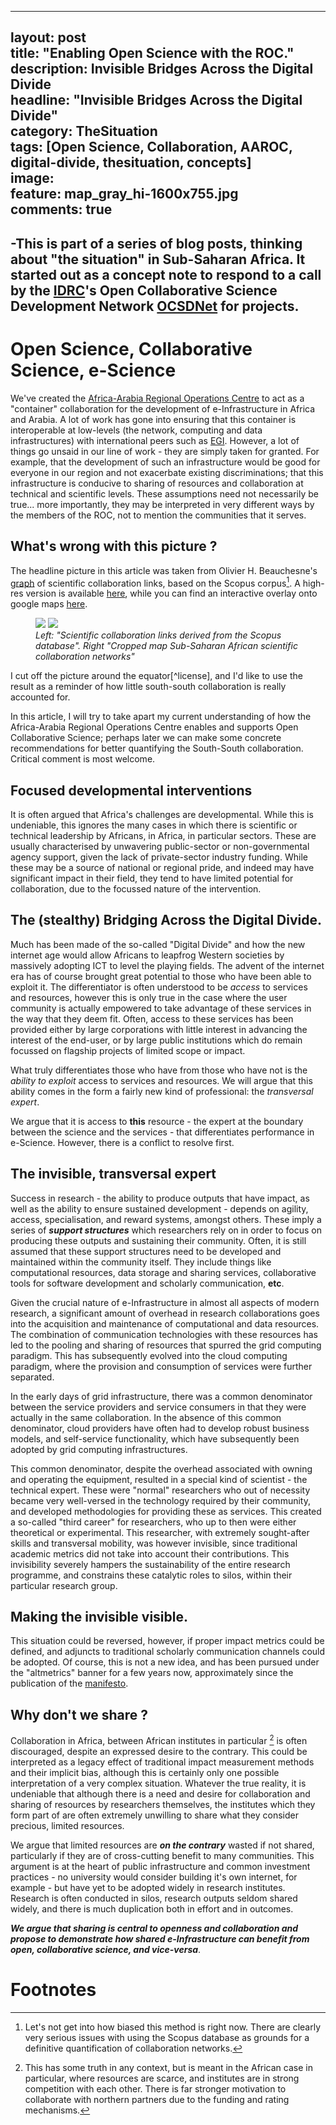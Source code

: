 ----		
layout: post		
title: "Enabling Open Science with the ROC."		
description: Invisible Bridges Across the Digital Divide		
headline: "Invisible Bridges Across the Digital Divide"		
category: TheSituation		
tags: [Open Science, Collaboration, AAROC, digital-divide, thesituation, concepts]		
image: 		
  feature: map_gray_hi-1600x755.jpg		
comments: true 		
----		
-This is part of a series of blog posts, thinking about **"the situation"** in Sub-Saharan Africa. It started out as a concept note to respond to a call by the [IDRC](http://www.idrc.ca/EN/Pages/default.aspx)'s Open Collaborative Science Development Network [OCSDNet](http://ocsdnet.org/) for projects. 		
-		
# Open Science, Collaborative Science, e-Science		
		
We've created the [Africa-Arabia Regional Operations Centre](http://roc.africa-grid.org) to act as a "container" collaboration for the development of e-Infrastructure in Africa and Arabia. A lot of work has gone into ensuring that this container is interoperable at low-levels (the network, computing and data infrastructures) with international peers such as [EGI](http://www.egi.eu). However, a lot of things go unsaid in our line of work - they are simply taken for granted. For example, that the development of such an infrastructure would be good for everyone in our region and not exacerbate existing discriminations; that this infrastructure is conducive to sharing of resources and collaboration at technical and scientific levels. These assumptions need not necessarily be true... more importantly, they may be interpreted in very different ways by the members of the ROC, not to mention the communities that it serves. 		
		
## What's wrong with this picture ?		
		
The headline picture in this article was taken from Olivier H. Beauchesne's [graph](http://olihb.com/2011/01/23/map-of-scientific-collaboration-between-researchers/) of scientific collaboration links, based on the Scopus corpus[^moot]. A high-res version is available [here](http://collabo.olihb.com/), while you can find an interactive overlay onto google maps [here](http://viz.olihb.com/scicollab/index.html). 		
		
<figure class="half">		
<a href="http://olihb.com/wp-content/uploads/2014/08/map_hi.jpg"><img src="{{ site.url }}/images/map_gray_hi-1600x755.jpg"></a>		
<a href="{{ site_url }}/images/south-south collab links.png"><img src="{{ site_url }}/images/south-south collab links.png"></a>		
	<figcaption><em>Left: "Scientific collaboration links derived from the Scopus database". Right "Cropped map Sub-Saharan African scientific collaboration networks"</em></figcaption>		
</figure>		
I cut off the picture around the equator[^license], and I'd like to use the result as a reminder of how little south-south collaboration is really accounted for.		
		
In this article, I will try to take apart my current understanding of how the Africa-Arabia Regional Operations Centre enables and supports Open Collaborative Science; perhaps later we can make some concrete recommendations for better quantifying the South-South collaboration. Critical comment is most welcome.		
		
## Focused developmental interventions 		
		
It is often argued that Africa's challenges are developmental. While this is undeniable, this ignores the many cases in which there is scientific or technical leadership by Africans, in Africa, in particular sectors. These are usually characterised by unwavering public-sector or non-governmental agency support, given the lack of private-sector industry funding. While these may be a source of national or regional pride, and indeed may have significant impact in their field, they tend to have limited potential for collaboration, due to the focussed nature of the intervention.		
		
## The (stealthy) Bridging Across the Digital Divide.		
		
Much has been made of the so-called "Digital Divide" and how the new internet age would allow Africans to leapfrog Western societies by massively adopting ICT to level the playing fields. The advent of the internet era has of course brought great potential to those who have been able to exploit it. The differentiator is often understood to be *access* to services and resources, however this is only true in the case where the user community is actually empowered to take advantage of these services in the way that they deem fit. Often, access to these services has been provided either by large corporations with little interest in advancing the interest of the end-user, or by large public institutions which do remain focussed on flagship projects of limited scope or impact. 		
		
What truly differentiates those who have from those who have not is the *ability to exploit* access to services and resources. We will argue that this ability comes in the form a fairly new kind of professional: the *transversal expert*. 		
		
We argue that it is access to **this** resource - the expert at the boundary between the science and the services - that differentiates performance in e-Science. However, there is a conflict to resolve first.		
		
## The invisible, transversal expert		
		
Success in research - the ability to produce outputs that have impact, as well as the ability to ensure sustained development - depends on agility, access, specialisation, and reward systems, amongst others. These imply a series of ***support structures***  which researchers rely on in order to focus on producing these outputs and sustaining their community. Often, it is still assumed that these support structures need to be developed and maintained within the community itself. They include things like computational resources, data storage and sharing services, collaborative tools for software development and scholarly communication, **etc**.		
		
Given the crucial nature of e-Infrastructure in almost all aspects of modern research, a significant amount of overhead in research collaborations goes into the acquisition and maintenance of computational and data resources. The combination of communication technologies with these resources has led to the pooling and sharing of resources that spurred the grid computing paradigm. This has subsequently evolved into the cloud computing paradigm, where the provision and consumption of services were further separated. 		
		
In the early days of grid infrastructure, there was a common denominator between the service providers and service consumers in that they were actually in the same collaboration. In the absence of this common denominator, cloud providers have often had to develop robust business models, and self-service functionality, which have subsequently been adopted by grid computing infrastructures.		
		
This common denominator, despite the overhead associated with owning and operating the equipment, resulted in a special kind of scientist - the technical expert. These were "normal" researchers who out of necessity became very well-versed in the technology required by their community, and developed methodologies for providing these as services. This created a so-called "third career" for researchers, who up to then were either theoretical or experimental. This researcher, with extremely sought-after skills and transversal mobility, was however invisible, since traditional academic metrics did not take into account their contributions. This invisibility severely hampers the sustainability of the entire research programme, and constrains these catalytic roles to silos, within their particular research group.		
		
		
## Making the invisible visible.		
		
This situation could be reversed, however, if proper impact metrics could be defined, and adjuncts to traditional scholarly communication channels could be adopted. Of course, this is not a new idea, and has been pursued under the "altmetrics" banner for a few years now, approximately since the publication of the [manifesto](http://altmetrics.org/manifesto/). 		
		
## Why don't we share ?		
		
Collaboration in Africa, between African institutes in particular [^NotJustAfrica] is often discouraged, despite an expressed desire to the contrary. This could be interpreted as a legacy effect of traditional impact measurement methods and their implicit bias, although this is certainly only one possible interpretation of a very complex situation. Whatever the true reality, it is undeniable that although there is a need and desire for collaboration and sharing of resources by researchers themselves, the institutes which they form part of are often extremely unwilling to share what they consider precious, limited resources.		
		
We argue that limited resources are ***on the contrary*** wasted if not shared, particularly if they are of cross-cutting benefit to many communities. This argument is at the heart of public infrastructure and common investment practices - no university would consider building it's own internet, for example - but have yet to be adopted widely in research institutes. Research is often conducted in silos, research outputs seldom shared widely, and there is much duplication both in effort and in outcomes. 		
		
***We argue that sharing is central to openness and collaboration and propose to demonstrate how shared e-Infrastructure can benefit from open, collaborative science, and vice-versa***.		
		
# Footnotes		
		
[^moot]: Let's not get into how biased this method is right now. There are clearly very serious issues with using the Scopus database as grounds for a definitive quantification of collaboration networks. 		
[^license]: I couldn't find how he'd licensed the image, so I'm going with [CC-NC-BY](http://creativecommons.org/licenses/by-nc/2.0/).		
[^NotJustAfrica]: This has some truth in any context, but is meant in the African case in particular, where resources are scarce, and institutes are in strong competition with each other. There is far stronger motivation to collaborate with northern partners due to the funding and rating mechanisms.
